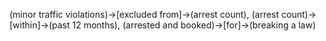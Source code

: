 (minor traffic violations)->[excluded from]->(arrest count), (arrest count)->[within]->(past 12 months), (arrested and booked)->[for]->(breaking a law)